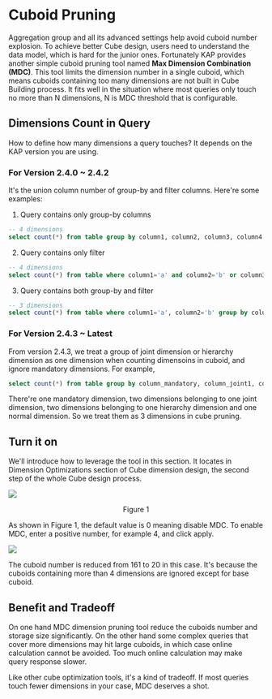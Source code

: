 # Cuboid Pruning

Aggregation group and all its advanced settings help avoid cuboid number explosion. To achieve better Cube design, users need to understand the data model, which is hard for the junior ones. Fortunately KAP provides another simple cuboid pruning tool named **Max Dimension Combination (MDC)**. This tool limits the dimension number in a single cuboid, which means cuboids containing too many dimensions are not built in Cube Building process. It fits well in the situation where most queries only touch no more than N dimensions, N is MDC threshold that is configurable.

## Dimensions Count in Query

How to define how many dimensions a query touches? It depends on the KAP version you are using.

### For Version 2.4.0 ~ 2.4.2

It's the union column number of group-by and filter columns. Here're some examples:

1. Query contains only group-by columns

```sql
-- 4 dimensions
select count(*) from table group by column1, column2, column3, column4
```

2. Query contains only filter

```sql
-- 4 dimensions
select count(*) from table where column1='a' and column2='b' or column3='c' and column4='d'
```

3. Query contains both group-by and filter

```sql
-- 3 dimensions
select count(*) from table where column1='a', column2='b' group by column2, column3
```

### For Version 2.4.3 ~ Latest

From version 2.4.3, we treat a group of joint dimension or hierarchy dimension as one dimension when counting dimensoins in cuboid, and ignore mandatory dimensions. For example,

```sql
select count(*) from table group by column_mandatory, column_joint1, column_joint2, column_hierarchy1, column_hierarchy2, column_normal
```

There're one mandatory dimension, two dimensions belonging to one joint dimension, two dimensions belonging to one hierarchy dimension and one normal dimension. So we treat them as 3 dimensions in cube pruning.

## Turn it on

We'll introduce how to leverage the tool in this section. It locates in Dimension Optimizations section of Cube dimension design, the second step of the whole Cube design process.

![](images/cuboid_pruning_1.jpg)

<p align="center"> Figure 1</p>

As shown in Figure 1, the default value is 0 meaning disable MDC. To enable MDC, enter a positive number, for example 4, and click apply. 

![](images/cuboid_pruning_2.jpg)

The cuboid number is reduced from 161 to 20 in this case. It's because the cuboids containing more than 4 dimensions are ignored except for base cuboid.

## Benefit and Tradeoff

On one hand MDC dimension pruning tool reduce the cuboids number and storage size significantly. On the other hand some complex queries that cover more dimensions may hit large cuboids, in which case online calculation cannot be avoided. Too much online calculation may make query response slower. 

Like other cube optimization tools, it's a kind of tradeoff. If most queries touch fewer dimensions in your case, MDC deserves a shot.
